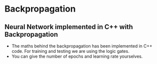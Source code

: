 # Backpropagation
## Neural Network implemented in C++ with Backpropagation
- The maths behind the backpropagation has been implemented in C++ code. For training and testing we are using the logic gates.
- You can give the number of epochs and learning rate yourselves.